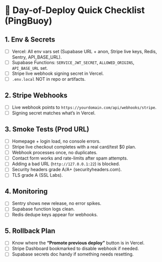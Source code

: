 # 🚀 Day-of-Deploy Quick Checklist (PingBuoy)

## 1. Env & Secrets
- [ ] Vercel: All env vars set (Supabase URL + anon, Stripe live keys, Redis, Sentry, API_BASE_URL).  
- [ ] Supabase Functions: `SERVICE_JWT_SECRET`, `ALLOWED_ORIGINS`, `API_BASE_URL` set.  
- [ ] Stripe live webhook signing secret in Vercel.  
- [ ] `.env.local` NOT in repo or artifacts.  

## 2. Stripe Webhooks
- [ ] Live webhook points to `https://yourdomain.com/api/webhooks/stripe`.  
- [ ] Signing secret matches what’s in Vercel.  

## 3. Smoke Tests (Prod URL)
- [ ] Homepage + login load, no console errors.  
- [ ] Stripe live checkout completes with a real card/test $0 plan.  
- [ ] Webhook processes once, no duplicates.  
- [ ] Contact form works and rate-limits after spam attempts.  
- [ ] Adding a bad URL (`http://127.0.0.1:22`) is blocked.  
- [ ] Security headers grade A/A+ (securityheaders.com).  
- [ ] TLS grade A (SSL Labs).  

## 4. Monitoring
- [ ] Sentry shows new release, no error spikes.  
- [ ] Supabase function logs clean.  
- [ ] Redis dedupe keys appear for webhooks.  

## 5. Rollback Plan
- [ ] Know where the **“Promote previous deploy”** button is in Vercel.  
- [ ] Stripe Dashboard bookmarked to disable webhook if needed.  
- [ ] Supabase secrets doc handy if something needs resetting.  
